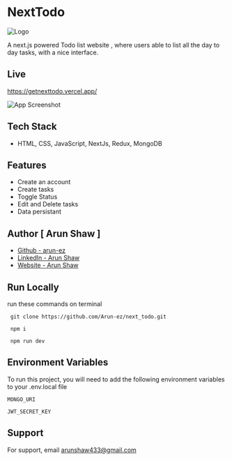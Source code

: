 
# NextTodo

![Logo](https://www.iconsdb.com/icons/preview/white/infinity-xl.png)

A next.js powered Todo list website , where users able to list all the day to day tasks, with a nice interface.


## Live

https://getnexttodo.vercel.app/

![App Screenshot](https://getnexttodo.vercel.app/thumbs/nexttodo_3.png)

## Tech Stack

- HTML, CSS, JavaScript, NextJs, Redux, MongoDB


## Features

- Create an account
- Create tasks
- Toggle Status
- Edit and Delete tasks
- Data persistant



## Author [ Arun Shaw ]
- [Github - arun-ez](https://github.com/Arun-ez)
- [LinkedIn - Arun Shaw](https://www.linkedin.com/in/arun-shaw-60ba64240/)
- [Website - Arun Shaw](https://arunshaw.vercel.app/)



## Run Locally

run these commands on terminal

```  git clone https://github.com/Arun-ez/next_todo.git   ```

```  npm i  ```

```  npm run dev  ```



## Environment Variables

To run this project, you will need to add the following environment variables to your .env.local file

`MONGO_URI`

`JWT_SECRET_KEY`


## Support

For support, email arunshaw433@gmail.com

